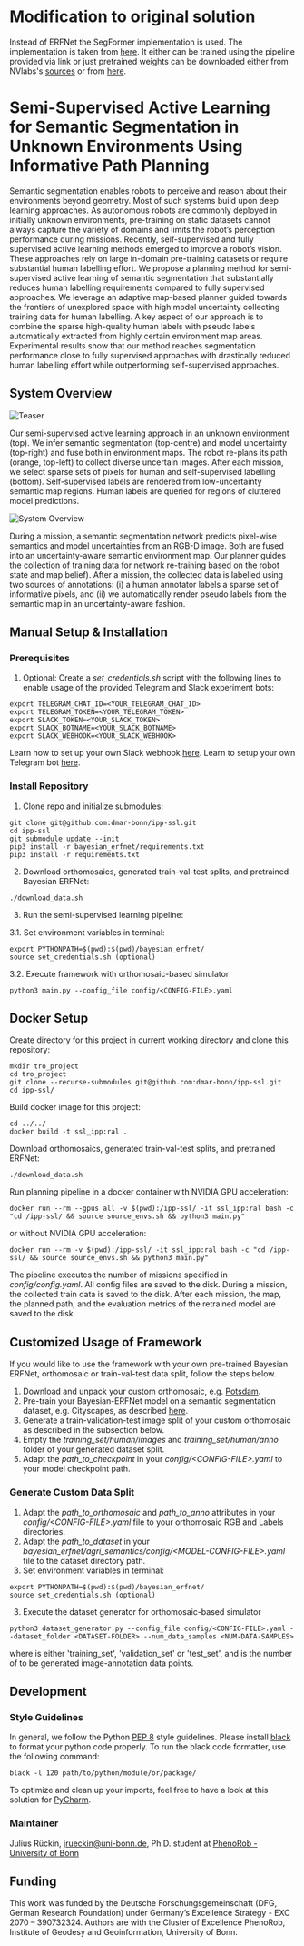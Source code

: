 # Modification to original solution

Instead of ERFNet the SegFormer implementation is used. The implementation is taken from [here](https://github.com/NVlabs/SegFormer?tab=readme-ov-file). It either can be trained using the pipeline provided via link or just pretrained weights can be downloaded either from NVlabs's [sources](https://github.com/NVlabs/SegFormer) or from [here](https://github.com/sithu31296/semantic-segmentation).

# Semi-Supervised Active Learning for Semantic Segmentation in Unknown Environments Using Informative Path Planning

Semantic segmentation enables robots to perceive and reason about their environments beyond geometry. 
Most of such systems build upon deep learning approaches. As autonomous robots are commonly deployed 
in initially unknown environments, pre-training on static datasets cannot always capture the variety 
of domains and limits the robot’s perception performance during missions. Recently, self-supervised 
and fully supervised active learning methods emerged to improve a robot’s vision. These approaches rely 
on large in-domain pre-training datasets or require substantial human labelling effort. We propose a 
planning method for semi-supervised active learning of semantic segmentation that substantially reduces 
human labelling requirements compared to fully supervised approaches. We leverage an adaptive map-based 
planner guided towards the frontiers of unexplored space with high model uncertainty collecting training 
data for human labelling. A key aspect of our approach is to combine the sparse high-quality human labels 
with pseudo labels automatically extracted from highly certain environment map areas. Experimental results 
show that our method reaches segmentation performance close to fully supervised approaches with drastically 
reduced human labelling effort while outperforming self-supervised approaches.

## System Overview

![Teaser](docs/teaser.png)

Our semi-supervised active learning approach in an unknown environment (top). We infer semantic 
segmentation (top-centre) and model uncertainty (top-right) and fuse both in environment maps. 
The robot re-plans its path (orange, top-left) to collect diverse uncertain images. After each 
mission, we select sparse sets of pixels for human and self-supervised labelling (bottom). 
Self-supervised labels are rendered from low-uncertainty semantic map regions. Human labels are 
queried for regions of cluttered model predictions.

![System Overview](docs/overview.png)

During a mission, a semantic segmentation network predicts pixel-wise semantics and model 
uncertainties from an RGB-D image. Both are fused into an uncertainty-aware semantic environment 
map. Our planner guides the collection of training data for network re-training
based on the robot state and map belief). After a mission, the collected data 
is labelled using two sources of annotations: (i) a human annotator labels a sparse set of 
informative pixels, and (ii) we automatically render pseudo labels from the semantic map in an 
uncertainty-aware fashion.

## Manual Setup & Installation 

### Prerequisites

1. Optional: Create a *set_credentials.sh* script with the following lines to enable usage of the provided Telegram and Slack experiment bots:
```commandline
export TELEGRAM_CHAT_ID=<YOUR_TELEGRAM_CHAT_ID>
export TELEGRAM_TOKEN=<YOUR_TELEGRAM_TOKEN>
export SLACK_TOKEN=<YOUR_SLACK_TOKEN>
export SLACK_BOTNAME=<YOUR_SLACK_BOTNAME>
export SLACK_WEBHOOK=<YOUR_SLACK_WEBHOOK>
```

Learn how to set up your own Slack webhook [here](https://api.slack.com/messaging/webhooks). Learn to setup your own Telegram bot [here](https://core.telegram.org/bots/tutorial).


### Install Repository

1. Clone repo and initialize submodules:
```commandline
git clone git@github.com:dmar-bonn/ipp-ssl.git
cd ipp-ssl
git submodule update --init
pip3 install -r bayesian_erfnet/requirements.txt
pip3 install -r requirements.txt
```
2. Download orthomosaics, generated train-val-test splits, and pretrained Bayesian ERFNet:
```commandline
./download_data.sh
```
3. Run the semi-supervised learning pipeline:

3.1. Set environment variables in terminal:
```commandline
export PYTHONPATH=$(pwd):$(pwd)/bayesian_erfnet/
source set_credentials.sh (optional)
```

3.2. Execute framework with orthomosaic-based simulator
```commandline
python3 main.py --config_file config/<CONFIG-FILE>.yaml
```

## Docker Setup

Create directory for this project in current working directory and clone this repository:

```commandline
mkdir tro_project
cd tro_project
git clone --recurse-submodules git@github.com:dmar-bonn/ipp-ssl.git
cd ipp-ssl/
```

Build docker image for this project:
```commandline
cd ../../
docker build -t ssl_ipp:ral .
```

Download orthomosaics, generated train-val-test splits, and pretrained ERFNet:
```commandline
./download_data.sh
```

Run planning pipeline in a docker container with NVIDIA GPU acceleration:
```commandline
docker run --rm --gpus all -v $(pwd):/ipp-ssl/ -it ssl_ipp:ral bash -c "cd /ipp-ssl/ && source source_envs.sh && python3 main.py"
```

or without NVIDIA GPU acceleration:
```commandline
docker run --rm -v $(pwd):/ipp-ssl/ -it ssl_ipp:ral bash -c "cd /ipp-ssl/ && source source_envs.sh && python3 main.py"
```

The pipeline executes the number of missions specified in *config/config.yaml*.
All config files are saved to the disk. During a mission, the collected train data is saved to the disk.
After each mission, the map, the planned path, and the evaluation metrics of the retrained model
are saved to the disk.

## Customized Usage of Framework

If you would like to use the framework with your own pre-trained Bayesian ERFNet, orthomosaic or train-val-test data split, follow the steps below.  

1. Download and unpack your custom orthomosaic, e.g. [Potsdam](https://www.isprs.org/education/benchmarks/UrbanSemLab/2d-sem-label-potsdam.aspx).
2. Pre-train your Bayesian-ERFNet model on a semantic segmentation dataset, e.g. Cityscapes, as described [here](https://github.com/dmar-bonn/bayesian_erfnet).
3. Generate a train-validation-test image split of your custom orthomosaic as described in the subsection below.
4. Empty the *training_set/human/images* and *training_set/human/anno* folder of your generated dataset split.
5. Adapt the *path_to_checkpoint* in your *config/&lt;CONFIG-FILE&gt;.yaml* to your model checkpoint path.

### Generate Custom Data Split

1. Adapt the *path_to_orthomosaic* and *path_to_anno* attributes in your *config/&lt;CONFIG-FILE&gt;.yaml* file to your orthomosaic RGB and Labels directories.
2. Adapt the *path_to_dataset* in your *bayesian_erfnet/agri_semantics/config/&lt;MODEL-CONFIG-FILE&gt;.yaml* file to the dataset directory path.
3. Set environment variables in terminal:
```commandline
export PYTHONPATH=$(pwd):$(pwd)/bayesian_erfnet/
source set_credentials.sh (optional)
```
3. Execute the dataset generator for orthomosaic-based simulator
```commandline
python3 dataset_generator.py --config_file config/<CONFIG-FILE>.yaml --dataset_folder <DATASET-FOLDER> --num_data_samples <NUM-DATA-SAMPLES>
```

where *<DATASET-FOLDER>* is either 'training_set', 'validation_set' or 'test_set', and *<NUM-DATA-SAMPLES>* is the number of to be generated image-annotation data points.

## Development

### Style Guidelines

In general, we follow the Python [PEP 8](https://www.python.org/dev/peps/pep-0008/) style guidelines. Please install [black](https://pypi.org/project/black/) to format your python code properly.
To run the black code formatter, use the following command:

```commandline
black -l 120 path/to/python/module/or/package/
```

To optimize and clean up your imports, feel free to have a look at this solution for [PyCharm](https://www.jetbrains.com/pycharm/guide/tips/optimize-imports/).

### Maintainer

Julius Rückin, [jrueckin@uni-bonn.de](mailto:jrueckin@uni-bonn.de), Ph.D. student at [PhenoRob - University of Bonn](https://www.phenorob.de/)

## Funding

This work was funded by the Deutsche Forschungsgemeinschaft (DFG, German Research Foundation) under 
Germany’s Excellence Strategy - EXC 2070 – 390732324. Authors are with the Cluster of Excellence PhenoRob,
Institute of Geodesy and Geoinformation, University of Bonn.
